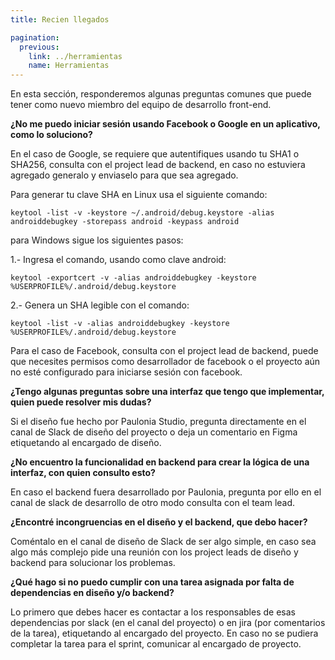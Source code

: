 ```yaml
---
title: Recien llegados

pagination:
  previous:
    link: ../herramientas
    name: Herramientas
---
```


En esta sección, responderemos algunas preguntas comunes que puede tener como nuevo miembro del equipo de desarrollo front-end.

**¿No me puedo iniciar sesión usando Facebook o Google en un aplicativo, como lo soluciono?**

En el caso de Google, se requiere que autentifiques usando tu SHA1 o SHA256, consulta con el project lead de backend, en caso no estuviera agregado generalo y enviaselo para que sea agregado.

Para generar tu clave SHA en Linux usa el siguiente comando:

```console
keytool -list -v -keystore ~/.android/debug.keystore -alias androiddebugkey -storepass android -keypass android
```

para Windows sigue los siguientes pasos:

1.- Ingresa el comando, usando como clave android:

```console
keytool -exportcert -v -alias androiddebugkey -keystore %USERPROFILE%/.android/debug.keystore
```

2.- Genera un SHA legible con el comando:

```console
keytool -list -v -alias androiddebugkey -keystore %USERPROFILE%/.android/debug.keystore
```

Para el caso de Facebook, consulta con el project lead de backend, puede que necesites permisos como desarrollador de facebook o el proyecto aún no esté configurado para iniciarse sesión con facebook.

**¿Tengo algunas preguntas sobre una interfaz que tengo que implementar, quien puede resolver mis dudas?**

Si el diseño fue hecho por Paulonia Studio, pregunta directamente en el canal de Slack de diseño del proyecto o deja un comentario en Figma etiquetando al encargado de diseño.

**¿No encuentro la funcionalidad en backend para crear la lógica de una interfaz, con quien consulto esto?**

En caso el backend fuera desarrollado por Paulonia, pregunta por ello en el canal de slack de desarrollo de otro modo consulta con el team lead.

**¿Encontré incongruencias en el diseño y el backend, que debo hacer?**

Coméntalo en el canal de diseño de Slack de ser algo simple, en caso sea algo más complejo pide una reunión con los project leads de diseño y backend para solucionar los problemas.

**¿Qué hago si no puedo cumplir con una tarea asignada por falta de dependencias en diseño y/o backend?**

Lo primero que debes hacer es contactar a los responsables de esas dependencias por slack (en el canal del proyecto) o en jira (por comentarios de la tarea), etiquetando al encargado del proyecto. En caso no se pudiera completar la tarea para el sprint, comunicar al encargado de proyecto.
